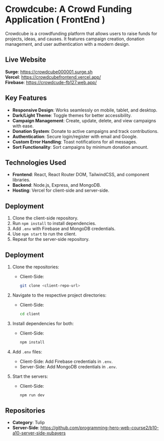 # Crowdcube: A Crowd Funding Application ( FrontEnd )

Crowdcube is a crowdfunding platform that allows users to raise funds for projects, ideas, and causes. It features campaign creation, donation management, and user authentication with a modern design.

## Live Website

**Surge**: https://crowdcube000001.surge.sh <br>
**Vercel**: https://crowdcubefrontend.vercel.app/ <br>
**Firebase**: https://crowdcude-fb127.web.app/

## Key Features

- **Responsive Design**: Works seamlessly on mobile, tablet, and desktop.
- **Dark/Light Theme**: Toggle themes for better accessibility.
- **Campaign Management**: Create, update, delete, and view campaigns with ease.
- **Donation System**: Donate to active campaigns and track contributions.
- **Authentication**: Secure login/register with email and Google.
- **Custom Error Handling**: Toast notifications for all messages.
- **Sort Functionality**: Sort campaigns by minimum donation amount.

## Technologies Used

- **Frontend**: React, React Router DOM, TailwindCSS, and component libraries.
- **Backend**: Node.js, Express, and MongoDB.
- **Hosting**: Vercel for client-side and server-side.

## Deployment

1. Clone the client-side repository.
2. Run `npm install` to install dependencies.
3. Add `.env` with Firebase and MongoDB credentials.
4. Use `npm start` to run the client.
5. Repeat for the server-side repository.

## Deployment

1. Clone the repositories:

   - Client-Side:
     ```bash
     git clone <client-repo-url>
     ```

2. Navigate to the respective project directories:

   - Client-Side:
     ```bash
     cd client
     ```

3. Install dependencies for both:

   - Client-Side:
     ```bash
     npm install
     ```

4. Add `.env` files:

   - Client-Side: Add Firebase credentials in `.env`.
   - Server-Side: Add MongoDB credentials in `.env`.

5. Start the servers:
   - Client-Side:
     ```bash
     npm run dev
     ```

## Repositories

- **Category**: Tulip
- **Server-Side**: https://github.com/programming-hero-web-course2/b10-a10-server-side-xubayers
